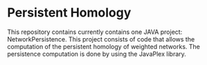 # Persistent Homology

This repository contains currently contains one JAVA project: NetworkPersistence. This project consists of code that allows the computation of the persistent homology of weighted networks. The persistence computation is done by using the JavaPlex library. 
